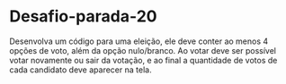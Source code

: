 # Desafio-parada-20
Desenvolva um código para uma eleição, ele deve conter ao menos 4 opções de voto, além da opção nulo/branco. Ao votar deve ser possível votar novamente ou sair da votação, e ao final a quantidade de votos de cada candidato deve aparecer na tela.
